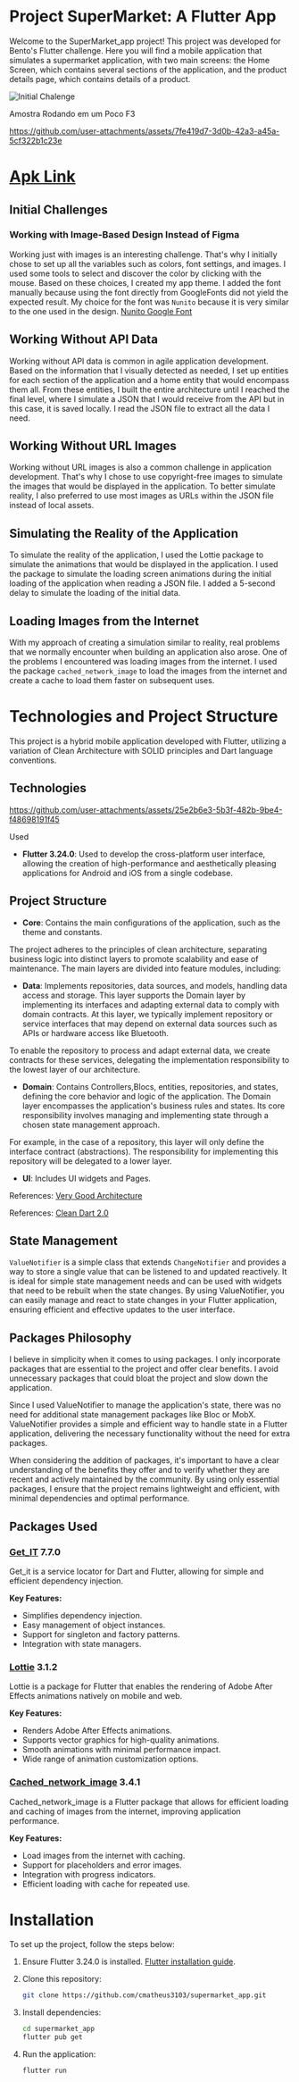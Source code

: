 # Project SuperMarket: A Flutter App

Welcome to the SuperMarket_app project! This project was developed for Bento's Flutter challenge. Here you will find a mobile application that simulates a supermarket application, with two main screens: the Home Screen, which contains several sections of the application, and the product details page, which contains details of a product.

![Initial Chalenge](https://github.com/user-attachments/assets/fcb9a193-5f60-4480-a538-3ab0acc543f3)

Amostra Rodando em um Poco F3

https://github.com/user-attachments/assets/7fe419d7-3d0b-42a3-a45a-5cf322b1c23e



# [Apk Link](https://github.com/cmatheus3103/supermarket_app/blob/cd4520c6085fcb7e48895366f72e284df83441f7/apk/app-release.apk) 
## Initial Challenges

### Working with Image-Based Design Instead of Figma

Working just with images is an interesting challenge. That's why I initially chose to set up all the variables such as colors, font settings, and images. I used some tools to select and discover the color by clicking with the mouse.
Based on these choices, I created my app theme. I added the font manually because using the font directly from GoogleFonts did not yield the expected result. My choice for the font was `Nunito` because it is very similar to the one used in the design. [Nunito Google Font](https://fonts.google.com/specimen/Nunito)

## Working Without API Data

Working without API data is common in agile application development. Based on the information that I visually detected as needed, I set up entities for each section of the application and a home entity that would encompass them all.
From these entities, I built the entire architecture until I reached the final level, where I simulate a JSON that I would receive from the API but in this case, it is saved locally. I read the JSON file to extract all the data I need.

## Working Without URL Images

Working without URL images is also a common challenge in application development. That's why I chose to use copyright-free images to simulate the images that would be displayed in the application.
To better simulate reality, I also preferred to use most images as URLs within the JSON file instead of local assets.

## Simulating the Reality of the Application

To simulate the reality of the application, I used the Lottie package to simulate the animations that would be displayed in the application. I used the package to simulate the loading screen animations during the initial loading of the application when reading a JSON file. I added a 5-second delay to simulate the loading of the initial data.

## Loading Images from the Internet

With my approach of creating a simulation similar to reality, real problems that we normally encounter when building an application also arose. One of the problems I encountered was loading images from the internet. I used the package `cached_network_image` to load the images from the internet and create a cache to load them faster on subsequent uses.

# Technologies and Project Structure

This project is a hybrid mobile application developed with Flutter, utilizing a variation of Clean Architecture with SOLID principles and Dart language conventions.



## Technologies 

https://github.com/user-attachments/assets/25e2b6e3-5b3f-482b-9be4-f48698191f45

Used

- **Flutter 3.24.0**: Used to develop the cross-platform user interface, allowing the creation of high-performance and aesthetically pleasing applications for Android and iOS from a single codebase.

## Project Structure

- **Core**: Contains the main configurations of the application, such as the theme  and constants.

The project adheres to the principles of clean architecture, separating business logic into distinct layers to promote scalability and ease of maintenance. The main layers are divided into feature modules, including:

- **Data**: Implements repositories, data sources, and models, handling data access and storage. This layer supports the Domain layer by implementing its interfaces and adapting external data to comply with domain contracts.
At this layer, we typically implement repository or service interfaces that may depend on external data sources such as APIs or hardware access like Bluetooth.

To enable the repository to process and adapt external data, we create contracts for these services, delegating the implementation responsibility to the lowest layer of our architecture.

- **Domain**: Contains Controllers,Blocs, entities, repositories, and states, defining the core behavior and logic of the application.
The Domain layer encompasses the application's business rules and states. Its core responsibility involves managing and implementing state through a chosen state management approach.

For example, in the case of a repository, this layer will only define the interface contract (abstractions). The responsibility for implementing this repository will be delegated to a lower layer.

- **UI**: Includes UI widgets and Pages.

References: [Very Good Architecture](https://verygood.ventures/blog/very-good-flutter-architecture)

References: [Clean Dart 2.0](https://github.com/Flutterando/Clean-Dart/tree/2.0)

## State Management

`ValueNotifier` is a simple class that extends `ChangeNotifier` and provides a way to store a single value that can be listened to and updated reactively. It is ideal for simple state management needs and can be used with widgets that need to be rebuilt when the state changes. By using ValueNotifier, you can easily manage and react to state changes in your Flutter application, ensuring efficient and effective updates to the user interface.

## Packages Philosophy

I believe in simplicity when it comes to using packages. I only incorporate packages that are essential to the project and offer clear benefits. I avoid unnecessary packages that could bloat the project and slow down the application.

Since I used ValueNotifier to manage the application's state, there was no need for additional state management packages like Bloc or MobX. ValueNotifier provides a simple and efficient way to handle state in a Flutter application, delivering the necessary functionality without the need for extra packages.

When considering the addition of packages, it's important to have a clear understanding of the benefits they offer and to verify whether they are recent and actively maintained by the community. By using only essential packages, I ensure that the project remains lightweight and efficient, with minimal dependencies and optimal performance.

## Packages Used

### [Get_IT](https://pub.dev/packages/get_it) 7.7.0

Get_it is a service locator for Dart and Flutter, allowing for simple and efficient dependency injection.

**Key Features:**

- Simplifies dependency injection.
- Easy management of object instances.
- Support for singleton and factory patterns.
- Integration with state managers.

### [Lottie](https://pub.dev/packages/lottie) 3.1.2

Lottie is a package for Flutter that enables the rendering of Adobe After Effects animations natively on mobile and web.

**Key Features:**

- Renders Adobe After Effects animations.
- Supports vector graphics for high-quality animations.
- Smooth animations with minimal performance impact.
- Wide range of animation customization options.

### [Cached_network_image](https://pub.dev/packages/cached_network_image) 3.4.1

Cached_network_image is a Flutter package that allows for efficient loading and caching of images from the internet, improving application performance.

**Key Features:**

- Load images from the internet with caching.
- Support for placeholders and error images.
- Integration with progress indicators.
- Efficient loading with cache for repeated use.

# Installation

To set up the project, follow the steps below:

1. Ensure Flutter 3.24.0 is installed. [Flutter installation guide](https://flutter.dev/docs/get-started/install).
2. Clone this repository:

   ```bash
   git clone https://github.com/cmatheus3103/supermarket_app.git
   ```

3. Install dependencies:

   ```bash
   cd supermarket_app
   flutter pub get
   ```

4. Run the application:

   ```bash
   flutter run
   ```
